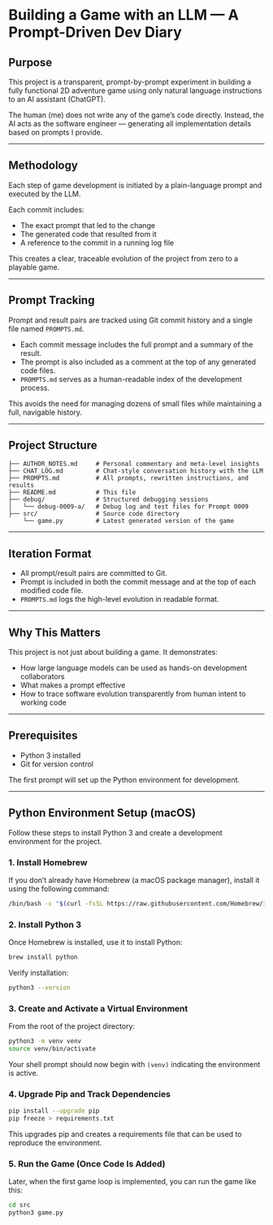 # Building a Game with an LLM — A Prompt-Driven Dev Diary

## Purpose

This project is a transparent, prompt-by-prompt experiment in building a fully functional 2D adventure game using only natural language instructions to an AI assistant (ChatGPT).

The human (me) does not write any of the game’s code directly. Instead, the AI acts as the software engineer — generating all implementation details based on prompts I provide.

---

## Methodology

Each step of game development is initiated by a plain-language prompt and executed by the LLM.

Each commit includes:
- The exact prompt that led to the change
- The generated code that resulted from it
- A reference to the commit in a running log file

This creates a clear, traceable evolution of the project from zero to a playable game.

---

## Prompt Tracking

Prompt and result pairs are tracked using Git commit history and a single file named `PROMPTS.md`.

- Each commit message includes the full prompt and a summary of the result.
- The prompt is also included as a comment at the top of any generated code files.
- `PROMPTS.md` serves as a human-readable index of the development process.

This avoids the need for managing dozens of small files while maintaining a full, navigable history.

---

## Project Structure

```
├── AUTHOR_NOTES.md     # Personal commentary and meta-level insights
├── CHAT_LOG.md         # Chat-style conversation history with the LLM
├── PROMPTS.md          # All prompts, rewritten instructions, and results
├── README.md           # This file
├── debug/              # Structured debugging sessions
│   └── debug-0009-a/   # Debug log and test files for Prompt 0009
├── src/                # Source code directory
    └── game.py         # Latest generated version of the game
```

---

## Iteration Format

- All prompt/result pairs are committed to Git.
- Prompt is included in both the commit message and at the top of each modified code file.
- `PROMPTS.md` logs the high-level evolution in readable format.

---

## Why This Matters

This project is not just about building a game. It demonstrates:
- How large language models can be used as hands-on development collaborators
- What makes a prompt effective
- How to trace software evolution transparently from human intent to working code

---

## Prerequisites

- Python 3 installed
- Git for version control

The first prompt will set up the Python environment for development.

---

## Python Environment Setup (macOS)

Follow these steps to install Python 3 and create a development environment for the project.

### 1. Install Homebrew

If you don’t already have Homebrew (a macOS package manager), install it using the following command:

```bash
/bin/bash -c "$(curl -fsSL https://raw.githubusercontent.com/Homebrew/install/HEAD/install.sh)"
```

### 2. Install Python 3

Once Homebrew is installed, use it to install Python:

```bash
brew install python
```

Verify installation:

```bash
python3 --version
```

### 3. Create and Activate a Virtual Environment

From the root of the project directory:

```bash
python3 -m venv venv
source venv/bin/activate
```

Your shell prompt should now begin with `(venv)` indicating the environment is active.

### 4. Upgrade Pip and Track Dependencies

```bash
pip install --upgrade pip
pip freeze > requirements.txt
```

This upgrades pip and creates a requirements file that can be used to reproduce the environment.

### 5. Run the Game (Once Code Is Added)

Later, when the first game loop is implemented, you can run the game like this:

```bash
cd src
python3 game.py
```
